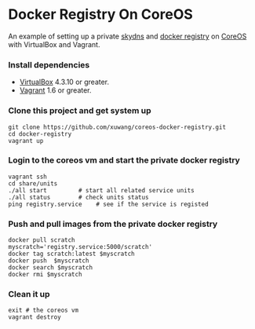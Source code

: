 # Docker Registry On CoreOS

An example of setting up a private [skydns][SkyDNS] and [docker registry][Docker-Registry] on [CoreOS][using-coreos] with VirtualBox and Vagrant.

### Install dependencies

* [VirtualBox][virtualbox] 4.3.10 or greater.
* [Vagrant][vagrant] 1.6 or greater.

### Clone this project and get system up

	git clone https://github.com/xuwang/coreos-docker-registry.git
	cd docker-registry
	vagrant up

### Login to the coreos vm and start the private docker registry

	vagrant ssh
	cd share/units
	./all start			# start all related service units
	./all status     	# check units status
	ping registry.service    # see if the service is registed

### Push and pull images from the private docker registry

	docker pull scratch
	myscratch='registry.service:5000/scratch'
	docker tag scratch:latest $myscratch
	docker push  $myscratch
	docker search $myscratch
	docker rmi $myscratch

### Clean it up

	exit # the coreos vm
	vagrant destroy

[virtualbox]: https://www.virtualbox.org/
[vagrant]: https://www.vagrantup.com/downloads.html
[using-coreos]: http://coreos.com/docs/using-coreos/
[SkyDNS]: https://github.com/skynetservices/skydns
[Docker-Registry]: https://github.com/docker/docker-registry


